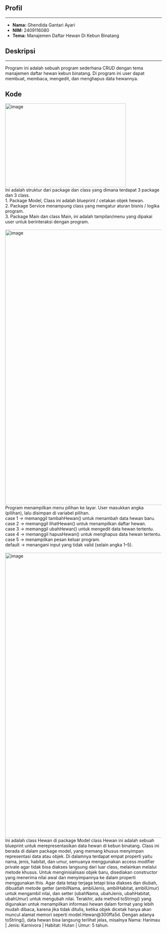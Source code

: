 ## Profil
---
- **Nama:** Ghendida Gantari Ayari
- **NIM:** 2409116080
- **Tema:** Manajemen Daftar Hewan Di Kebun Binatang

## Deskripsi
---
Program ini adalah sebuah program sederhana CRUD dengan tema manajemen daftar hewan kebun binatang. Di program ini user dapat membuat, membaca, mengedit, dan menghapus data hewannya.


## Kode

<img width="388" height="269" alt="image" src="https://github.com/user-attachments/assets/de6941f2-afc1-49d4-b05e-b63dfc2269de" />
<br>
Ini adalah struktur dari package dan class yang dimana terdapat 3 package dan 3 class.<br>
1. Package Model, Class ini adalah blueprint / cetakan objek hewan.<br>
2. Package Service menampung class yang mengatur aturan bisnis / logika program.<br>
3. Package Main dan class Main, ini adalah tampilan/menu yang dipakai user untuk berinteraksi dengan program.<br>
<br>
<img width="985" height="883" alt="image" src="https://github.com/user-attachments/assets/f49e376a-7997-4634-9275-8b47b74a1c1b" />
Program menampilkan menu pilihan ke layar. User masukkan angka (pilihan), lalu disimpan di variabel pilihan.
<br>
case 1 → memanggil tambahHewan() untuk menambah data hewan baru.<br>
case 2 → memanggil lihatHewan() untuk menampilkan daftar hewan.<br>
case 3 → memanggil ubahHewan() untuk mengedit data hewan tertentu.<br>
case 4 → memanggil hapusHewan() untuk menghapus data hewan tertentu.<br>
case 5 → menampilkan pesan keluar program.<br>
default → menangani input yang tidak valid (selain angka 1–5).<br>
<br>
<img width="742" height="914" alt="image" src="https://github.com/user-attachments/assets/fbda05bb-cff6-479e-aa4f-828475546523" />
<br>
Ini adalah class Hewan di package Model class Hewan ini adalah sebuah blueprint untuk merepresentasikan data hewan di kebun binatang. Class ini berada di dalam package model, yang memang khusus menyimpan representasi data atau objek. Di dalamnya terdapat empat properti yaitu nama, jenis, habitat, dan umur, semuanya menggunakan access modifier private agar tidak bisa diakses langsung dari luar class, melainkan melalui metode khusus. Untuk menginisialisasi objek baru, disediakan constructor yang menerima nilai awal dan menyimpannya ke dalam properti menggunakan this. Agar data tetap terjaga tetapi bisa diakses dan diubah, dibuatlah metode getter (ambilNama, ambilJenis, ambilHabitat, ambilUmur) untuk mengambil nilai, dan setter (ubahNama, ubahJenis, ubahHabitat, ubahUmur) untuk mengubah nilai. Terakhir, ada method toString() yang digunakan untuk menampilkan informasi hewan dalam format yang lebih mudah dibaca, karena jika tidak ditulis, ketika objek dicetak hanya akan muncul alamat memori seperti model.Hewan@300ffa5d. Dengan adanya toString(), data hewan bisa langsung terlihat jelas, misalnya Nama: Harimau | Jenis: Karnivora | Habitat: Hutan | Umur: 5 tahun.
